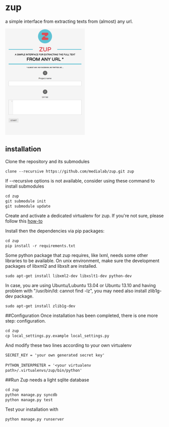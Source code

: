 zup
===

a simple interface from extracting texts from (almost) any url.

<img src="zup.gif" width="50%" />

## installation
Clone the repository and its submodules

	clone --recursive https://github.com/medialab/zup.git zup

If --recursive options is not available, consider using these command to install submodules

	cd zup
	git submodule init
	git submodule update

Create and activate a dedicated virtualenv for zup. If you're not sure, please follow this [how-to](http://docs.python-guide.org/en/latest/dev/virtualenvs/)

Install then the dependencies via pip packages:
	
	cd zup
	pip install -r requirements.txt

Some python package that zup requires, like lxml, needs some other libraries to be available. On unix environment, make sure the development packages of libxml2 and libxslt are installed.

	sudo apt-get install libxml2-dev libxslt1-dev python-dev

In case, you are using Ubuntu/Lubuntu 13.04 or Ubuntu 13.10 and having problem with "/usr/bin/ld: cannot find -lz", you may need also install zlib1g-dev package.
	
	sudo apt-get install zlib1g-dev
		
##Configuration
Once installation has been completed, there is one more step: configuration.

	cd zup
	cp local_settings.py.example local_settings.py

And modify these two lines according to your own virtualenv
	
	SECRET_KEY = 'your own generated secret key'
		
	PYTHON_INTERPRETER = '<your virtualenv path>/.virtualenvs/zup/bin/python'
	
	
##Run
Zup needs a light sqlite database

	cd zup
	python manage.py syncdb
	python manage.py test

Test your installation with

	python manage.py runserver


